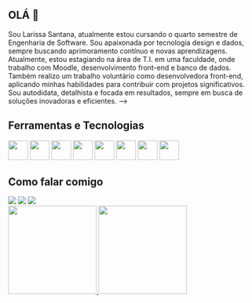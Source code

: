 ## OLÁ 👋

Sou Larissa Santana, atualmente estou cursando o quarto semestre de Engenharia de Software. Sou apaixonada por tecnologia design e dados, sempre buscando aprimoramento contínuo e novas aprendizagens.
Atualmente, estou estagiando na área de T.I. em uma faculdade, onde trabalho com Moodle, desenvolvimento front-end e banco de dados. Também realizo um trabalho voluntário como desenvolvedora front-end, aplicando minhas habilidades para contribuir com projetos significativos. Sou autodidata, detalhista e focada em resultados, sempre em busca de soluções inovadoras e eficientes.
-->

## Ferramentas e Tecnologias

<img loading="lazy" src="https://cdn.jsdelivr.net/gh/devicons/devicon/icons/git/git-original.svg" width="40" height="40"/> <img loading="lazy" src="https://cdn.jsdelivr.net/gh/devicons/devicon@latest/icons/html5/html5-original.svg" width="40" height="40"/> <img loading="lazy" src="https://cdn.jsdelivr.net/gh/devicons/devicon@latest/icons/css3/css3-original.svg" width="40" height="40"/> <img loading="lazy" src="https://cdn.jsdelivr.net/gh/devicons/devicon@latest/icons/javascript/javascript-original.svg" width="40" height="40"/> <img loading="lazy" src="https://cdn.jsdelivr.net/gh/devicons/devicon@latest/icons/java/java-original.svg" width="40" height="40"/> <img loading="lazy" src="https://cdn.jsdelivr.net/gh/devicons/devicon@latest/icons/postgresql/postgresql-original.svg" width="40" height="40"/> <img loading="lazy" src="https://cdn.jsdelivr.net/gh/devicons/devicon@latest/icons/mysql/mysql-original-wordmark.svg" width="40" height="40"/> <img loading="lazy" src="https://cdn.jsdelivr.net/gh/devicons/devicon@latest/icons/python/python-original.svg" width="40" height="40"/>
          
          
          
## Como falar comigo

<div>
<a href="https://instagram.com/seu-usuário-instagram-aqui" target="_blank"><img loading="lazy" src="https://img.shields.io/badge/-Instagram-%23E4405F?style=for-the-badge&logo=instagram&logoColor=white" target="_blank"></a>
<a href = "larissadasilva043@gmail.com"><img loading="lazy" src="https://img.shields.io/badge/Gmail-D14836?style=for-the-badge&logo=gmail&logoColor=white" target="_blank"></a>
<a href="https://www.linkedin.com/in/larissa-santana-335a43201" target="_blank"><img loading="lazy" src="https://img.shields.io/badge/-LinkedIn-%230077B5?style=for-the-badge&logo=linkedin&logoColor=white" target="_blank"></a>   
</div>


<div>
<a href="https://github.com/seu-usuário-aqui">
<img loading="lazy" height="180em" src="https://github-readme-stats.vercel.app/api/top-langs/?username=LarissadaSilvaSantana&layout=compact&langs_count=7&theme=dracula"/>
<img loading="lazy" height="180em" src="https://github-readme-stats.vercel.app/api?username=LarissadaSilvaSantana&show_icons=true&theme=dracula&include_all_commits=true&count_private=true"/>
</div>

